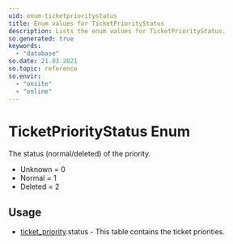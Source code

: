 ```yaml
---
uid: enum-ticketprioritystatus
title: Enum values for TicketPriorityStatus
description: Lists the enum values for TicketPriorityStatus.
so.generated: true
keywords:
  - "database"
so.date: 21.03.2021
so.topic: reference
so.envir:
  - "onsite"
  - "online"
---
```


# TicketPriorityStatus Enum

The status (normal/deleted) of the priority.

* Unknown = 0
* Normal = 1
* Deleted = 2

## Usage

* [ticket_priority](../ticket-priority.md).status - This table contains the ticket priorities.
